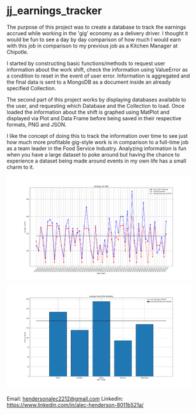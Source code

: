 # jj_earnings_tracker

The purpose of this project was to create a database to track the earnings accrued while working in the 'gig' economy as a delivery driver. I thought it would be fun to see a day by day comparison of how much I would earn with this job in comparison to my previous job as a Kitchen Manager at Chipotle.

I started by constructing basic functions/methods to request user information about the work shift, check the information using ValueError as a condition to reset in the event of user error. Information is aggregated and the final data is sent to a MongoDB as a document inside an already specified Collection.

The second part of this project works by displaying databases available to the user, and requesting which Database and the Collection to load. Once loaded the information about the shift is graphed using MatPlot and displayed via Plot and Data Frame before being saved in their respective formats, PNG and JSON.

I like the concept of doing this to track the information over time to see just how much more profitable gig-style work is in comparison to a full-time job as a team leader in the Food Service Industry. Analyzing information is fun when you have a large dataset to poke around but having the chance to experience a dataset being made around events in my own life has a small charm to it.

![Plot Comparison](https://github.com/HendersonAlec2212/jj_earnings_tracker/blob/main/visualizations/JJ_vs_Chipotle_Earnings.png)

![Earnings per Weekday](https://github.com/HendersonAlec2212/jj_earnings_tracker/blob/main/visualizations/avg_per_weekday.png)


Email: hendersonalec2212@gmail.com
LinkedIn: https://www.linkedin.com/in/alec-henderson-8011b521a/
